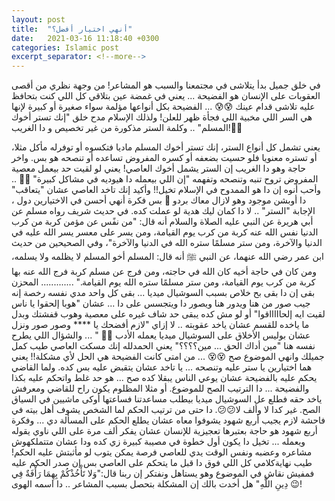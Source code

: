 ```yaml
---
layout: post
title:  "أنهي اختيار أفضل؟"
date:   2021-03-16 11:18:40 +0300
categories: Islamic post
excerpt_separator: <!--more-->
---
```

في خلق جميل بدأ يتلاشى في مجتمعنا والسبب هو المشاعر!
من وجهة نظري من أقصى العقوبات على الإنسان هو الفضيحة
 ... يعني في غمضة عين بتلاقي كل اللي كنت بتحافظ عليه تلاشى قدام عينك 😰😰
 ... الفضيحة بكل أنواعها مؤلمة سواء صغيرة أو كبيرة لإنها هي السر اللي مخبية اللي فجأة ظهر للعلن!
ولذلك الإسلام مدح خلق "إنك تستر أخوك المسلم" .. وكلمة الستر مذكورة من غير تخصيص و دا الغريب!🧐🧐
<!--more-->
يعني تشمل كل أنواع الستر، إنك تستر أخوك المسلم ماديا فتكسوه أو توفرله مأكل مثلا،
أو تستره معنويا فلو حسيت بضعفه أو كسره المفروض تساعده أو تنصحه هو بس.
واخر حاجة وهو دا الغريب إن الستر يشمل أخوك العاصي! يعني لو لقيت حد بيعمل معصية المفروض تروح
تنبه وتنصحه وتفهمه "إن اللي بيعمله دا هيوديه في مشاكل كبيرة" 🤨🤨 ..
 وأحب أنوه إن دا هو الممدوح في الإسلام تخيل!! وأكيد إنك تاخد العاصي عشان "يتعاقب" دا أوبشن موجود وهو لازال معاك بردو 🙂
بس فكرة أنهي أحسن في الاختيارين دول ، الإجابة "الستر" .. لا دا كمان ليك هدية لو عملت كده.
 في حديث شريف رواه مسلم عن أبي هريرة عن النبي عليه الصلاة والسلام أنه قال: "من نفًس عن مؤمن كربة من كرب الدنيا نفس الله عنه كربة من كرب يوم القيامة، ومن يسر على معسر يسر الله عليه في الدنيا والآخرة، ومن ستر مسلمًا ستره الله في الدنيا والآخرة"، وفي الصحيحين من حديث ابن عمر رضي الله عنهما، عن النبي ﷺ أنه قال: المسلم أخو المسلم لا يظلمه ولا يسلمه، ومن كان في حاجة أخيه كان الله في حاجته، ومن فرج عن مسلم كربة فرج الله عنه بها كربة من كرب يوم القيامة، ومن ستر مسلمًا ستره الله يوم القيامة."
.............
المحزن بقى إن دا بقى بح خلاص بسبب السوشيال ميديا ... بقى كل واحد مدي نفسه رخصة إنه جيب صور من هنا
ويدور هنا ويصور دا ويتجسس على دا ... عشان "هوبا إلحقوا يا ناس لقيت ايه إلحاااااقوا" أو لو مش كده يبقى حد شاف 
غيره على معصية وهوب قفشتك وبدل ما ياخده للقسم عشان ياخد عقوبته .. لا إزاي "لازم أفضحك يا **** وصور صور ونزل عشان بوليس الأخلاق على السوشيال ميديا يعمله الأدب 🤬🤬 " ... والشؤال اللي يطرح نفسه هنا "مين أداك الحق ... مين؟؟؟؟"
يعني الحمدلله إنك مسكت العاصي طيب كمل جميلك وانهي الموضوع صح 😵😵 ... من امتى كانت الفضيحة هي الحل لأي مشكلة!!
يعني هما اختيارين يا ستر عليه وتنصحه ... يا تاخد عشان يتقبض عليه بس كده. ولما القاضي يحكم عليه بالفضيحة عشان يوعي الناس يبقلا كده صح ... هو حد غلط واتحكم عليه بكذا والفضيحة ... دا الترتيب الصح للموضوع.
أو مثلا المظلوم يكون راح للقاضي ومعرفش ياخد حقه فطلع عل السوشيال ميديا بيطلب مساعدتنا فساعتها أوكى ماشيين في السياق الصح. غير كدا لا وألف لا😕😕.
دا حتى من ترتيب الحكم لما الشخص يشوف أهل بيته في فاحشة لازم يجيب أربع شهود يشوفوا معاه عشان يطلع الحكم على المسألة دي ... وفكرة أربع شهود هو حاجة بعتبرها تعجيزية للإنسان عشان يفكر ألف مرة على اللي ناوي يقوله ويعمله ... تخيل دا يكون أول خطوة في مصيبة كبيرة زي كده ودا عشان متتملكهوش مشاعره وعضبه ونفس الوقت يدي للعاصي فرصة يمكن يتوب لو مأثبتش عليه الحكم!
طيب نهايةكلامي كل اللي فوق دا قبل ما يتحكم على العاصي بس إن صدر الحكم عليه فمفيش نقاش في الموضوع وهو يستاهل ونفتكر إن ربنا قال:"وَلا تَأْخُذْكُمْ بِهِمَا رَأْفَةٌ فِي دِينِ اللَّهِ"
هل أخدت بالك إن المشكلة بتحصل بسبب المشاعر .. دا اسمه الهوى 😉!